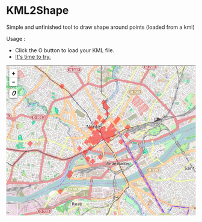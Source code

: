 # KML2Shape

Simple and unfinished tool to draw shape around points (loaded from a kml)

Usage :

- Click the O button to load your KML file.
- [It's time to try.](http://rawgit.com/c4software/kml-area-exporter/master/index.html)

![Alt text](/capture.png?raw=true "KML2Shape")